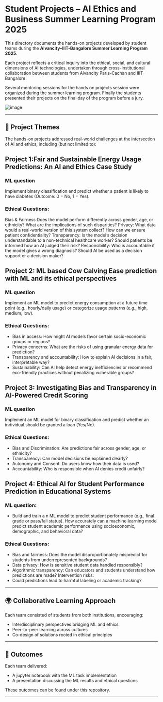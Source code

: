 # Student Projects – AI Ethics and Business Summer Learning Program 2025

This directory documents the hands-on projects developed by student teams during the **Aivancity–IIIT-Bangalore Summer Learning Program 2025**.

Each project reflects a critical inquiry into the ethical, social, and cultural dimensions of AI technologies, undertaken through cross-institutional collaboration between students from Aivancity Paris-Cachan and IIIT-Bangalore.

Several mentoring sessions for the hands on projects session were organized during the summer learning program. Finally the students presented their projects on the final day of the program before a jury. 

![image](https://github.com/user-attachments/assets/cc605382-4a2e-41fd-843a-66f6685ac986)

---

## 🧠 Project Themes

The hands-on projects addressed real-world challenges at the intersection of AI and ethics, including (but not limited to):

## Project 1:Fair and Sustainable Energy Usage Predictions: An AI and Ethics Case Study
### ML question
Implement binary classification and predict whether a patient is likely to have diabetes (Outcome: 0 = No, 1 = Yes).
### Ethical Questions:
Bias & Fairness:Does the model perform differently across gender, age, or ethnicity? What are the implications of such disparities?
Privacy: What data would a real-world version of this system collect? How can we ensure patient confidentiality?
Transparency: Is the model’s decision understandable to a non-technical healthcare worker? Should patients be informed how an AI judged their risk?
Responsibility: Who is accountable if the model gives a wrong diagnosis? Should AI be used as a decision support or a decision maker?

## Project 2: ML based Cow Calving Ease prediction with ML and its ethical perspectives
### ML question
Implement an ML model to predict energy consumption at a future time point (e.g., hourly/daily usage) or categorize usage patterns (e.g., high, medium, low).
### Ethical Questions:
* Bias in access: How might AI models favor certain socio-economic groups or regions?
* Privacy concerns: What are the risks of using granular energy data for prediction?
* Transparency and accountability: How to explain AI decisions in a fair, interpretable way?
* Sustainability: Can AI help detect energy inefficiencies or recommend eco-friendly practices without penalizing vulnerable groups?
## Project 3: Investigating Bias and Transparency in AI-Powered Credit Scoring
### ML question
Implement an ML model for binary classification and predict whether an individual should be granted a loan (Yes/No).

### Ethical Questions:
* Bias and Discrimination: Are predictions fair across gender, age, or ethnicity?
* Transparency: Can model decisions be explained clearly?
* Autonomy and Consent: Do users know how their data is used?
* Accountability: Who is responsible when AI denies credit unfairly?
  
## Project 4: Ethical AI for Student Performance Prediction in Educational Systems

### ML question:
* Build and train a n ML model to predict student performance (e.g., final grade or pass/fail status). How accurately can a machine learning model predict student academic performance using socioeconomic, demographic, and behavioral data?

### Ethical Questions:
* Bias and fairness: Does the model disproportionately mispredict for students from underrepresented backgrounds?
*  Data privacy: How is sensitive student data handled responsibly?
*  Algorithmic transparency: Can educators and students understand how predictions are made? Intervention risks:
*  Could predictions lead to harmful labeling or academic tracking?
---

## 🌍 Collaborative Learning Approach

Each team consisted of students from both institutions, encouraging:

- Interdisciplinary perspectives bridging ML and ethics
- Peer-to-peer learning across cultures  
- Co-design of solutions rooted in ethical principles
---

## 🏁 Outcomes

Each team delivered:

- A jupyter notebook with the ML task implementation
- A presentation discussing the ML results and ethical questions

These outcomes can be found under this repository.

---

